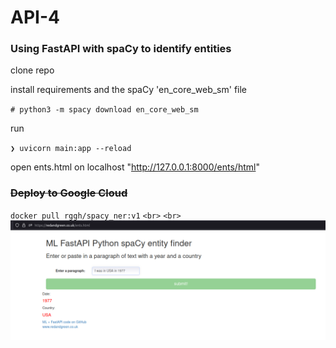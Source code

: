 # API-4

### Using FastAPI with spaCy to identify entities

clone repo

install requirements and the spaCy 'en_core_web_sm' file

`# python3 -m spacy download en_core_web_sm`

run

`❯ uvicorn main:app --reload`

open ents.html on localhost "http://127.0.0.1:8000/ents/html"

### ~~Deploy to Google Cloud~~

`docker pull rggh/spacy_ner:v1`
`<br>`
`<br>`
![spacy-ml](https://github.com/RGGH/API-4/blob/main/api-spaCy.png)
